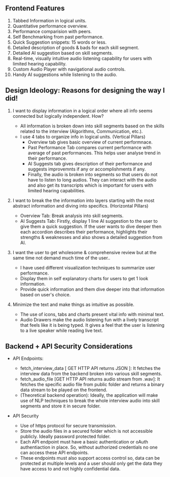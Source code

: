## Frontend Features
1) Tabbed Information in logical units.
2) Quantitative performance overview.
3) Performance comparision with peers.
4) Self Benchmarking from past performance.
5) Quick Suggestion snippets: 15 words or less.
6) Detailed description of goods & bads for each skill segment.
7) Detailed AI suggestion based on skill segments.
8) Real-time, visually intuitive audio listening capability for users with limited hearing capability.
9) Custom Audio Player with navigational audio controls.
10) Handy AI suggestions while listening to the audio.

## Design Ideology: Reasons for designing the way I did!

1) I want to display information in a logical order where all info seems connected but logically independent. How?
    - All information is broken down into skill segments based on the skills related to the interview (Algorithms, Communication, etc.).
    - I use 4 tabs to organize info in logical units. (Vertical Pillars)
        - Overview tab gives basic overview of current performnace.
        - Past Performance Tab compares current performance with average of past performances. This helps user analyse trend in their performance.
        - AI Suggests tab gives description of their performance and suggests improvemnts if any or accomplishments if any.
        - Finally, the audio is broken into segments so that users do not have to listen to long audios. They can interact with the audio and also get its transcripts which is important for users with limited hearing capabilities.

2) I want to break the the information into layers starting with the most abstract information and diving into specifics. (Horizontal Pillars)
    - Overview Tab: Break analysis into skill segments.
    - AI Suggests Tab: Firstly, display 1 line AI suggestion to the user to give them a quick suggestion. If the user wants to dive deeper then each accordion describes their performance, highlights their strengths & weaknesses and also shows a detailed suggestion from AI.

3) I want the user to get wholesome & comprehensive review but at the same time not demand much time of the user..
    - I have used different visualization techniques to summarize user performance. 
    - Display them in self explanatory charts for users to get 1 look information.
    - Provide quick information and them dive deeper into that information based on user's choice.

4) Minimize the text and make things as intuitive as possible.
    - The use of icons, tabs and charts present vital info with minimal text.
    - Audio Drawers make the audio listening fun with a lively transcript that feels like it is being typed. It gives a feel that the user is listening to a live speaker while reading live text.


## Backend + API Security Considerations 

- API Endpoints:
    - fetch_interview_data [ GET HTTP API returns JSON ]: It fetches the interview data from the backend broken into various skill segments. 
    - fetch_audio_file [GET HTTP API returns audio stream from .wav]: It fetches the specific audio file from public folder and returns a binary data stream to be played on the frontend.
    - (Theoretical backend operation): Ideally, the application will make use of NLP techniques to break the whole interview audio into skill segments and store it in secure folder.

- API Security
    - Use of https protocol for secure transmission.
    - Store the audio files in a secured folder which is not accessible publicly. Ideally password protected folder.
    - Each API endpoint must have a basic authentication or oAuth authentiaction in place. So, without authorized credentials no one can access these API endpoints.
    - These endpoints must also support access control so, data can be protected at multiple levels and a user should only get the data they have access to and not highly confidential data.
